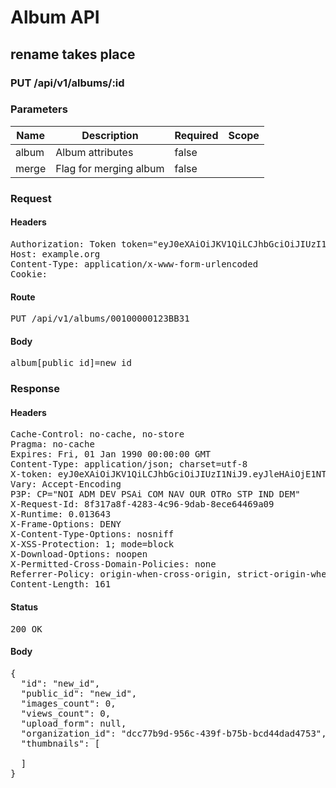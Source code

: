 # Album API

## rename takes place

### PUT /api/v1/albums/:id

### Parameters

| Name | Description | Required | Scope |
|------|-------------|----------|-------|
| album | Album attributes | false |  |
| merge | Flag for merging album | false |  |

### Request

#### Headers

<pre>Authorization: Token token=&quot;eyJ0eXAiOiJKV1QiLCJhbGciOiJIUzI1NiJ9.eyJleHAiOjE1NTQ3NTk1MjYsImlhdCI6MTU1NDc0NTEyNiwidXNlcl9pZCI6ImM3OWNjYmI3LTMzYzEtNGIyMC04NjMyLTJmNmZmMDQzODMwZSIsImFiaWxpdGllcyI6eyIwMDEwMDAwMDEyM0JCMzEiOnsiQWNjZXNzIjp7InJlbmFtZSI6dHJ1ZX19fX0.Lkh2aINgjATaIaC7CMGET7CbMHfokGyloAIXdgXl9Dk&quot;
Host: example.org
Content-Type: application/x-www-form-urlencoded
Cookie: </pre>

#### Route

<pre>PUT /api/v1/albums/00100000123BB31</pre>

#### Body

<pre>album[public_id]=new_id</pre>

### Response

#### Headers

<pre>Cache-Control: no-cache, no-store
Pragma: no-cache
Expires: Fri, 01 Jan 1990 00:00:00 GMT
Content-Type: application/json; charset=utf-8
X-token: eyJ0eXAiOiJKV1QiLCJhbGciOiJIUzI1NiJ9.eyJleHAiOjE1NTQ3NTk1MjYsImlhdCI6MTU1NDc0NTEyNiwidXNlcl9pZCI6ImM3OWNjYmI3LTMzYzEtNGIyMC04NjMyLTJmNmZmMDQzODMwZSIsImFiaWxpdGllcyI6eyIwMDEwMDAwMDEyM0JCMzEiOnsiQWNjZXNzIjp7InJlbmFtZSI6dHJ1ZX19fX0.Lkh2aINgjATaIaC7CMGET7CbMHfokGyloAIXdgXl9Dk
Vary: Accept-Encoding
P3P: CP=&quot;NOI ADM DEV PSAi COM NAV OUR OTRo STP IND DEM&quot;
X-Request-Id: 8f317a8f-4283-4c96-9dab-8ece64469a09
X-Runtime: 0.013643
X-Frame-Options: DENY
X-Content-Type-Options: nosniff
X-XSS-Protection: 1; mode=block
X-Download-Options: noopen
X-Permitted-Cross-Domain-Policies: none
Referrer-Policy: origin-when-cross-origin, strict-origin-when-cross-origin
Content-Length: 161</pre>

#### Status

<pre>200 OK</pre>

#### Body

<pre>{
  "id": "new_id",
  "public_id": "new_id",
  "images_count": 0,
  "views_count": 0,
  "upload_form": null,
  "organization_id": "dcc77b9d-956c-439f-b75b-bcd44dad4753",
  "thumbnails": [

  ]
}</pre>
